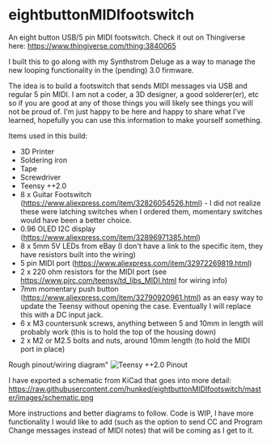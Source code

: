 # eightbuttonMIDIfootswitch
An eight button USB/5 pin MIDI footswitch. 
Check it out on Thingiverse here: https://www.thingiverse.com/thing:3840065

I built this to go along with my Synthstrom Deluge as a way to manage the new looping functionality in the (pending) 3.0 firmware. 

The idea is to build a footswitch that sends MIDI messages via USB and regular 5 pin MIDI. I am not a coder, a 3D designer, a good solderer(er), etc so if you are good at any of those things you will likely see things you will not be proud of. I'm just happy to be here and happy to share what I've learned, hopefully you can use this information to make yourself something.

Items used in this build:
- 3D Printer
- Soldering iron
- Tape
- Screwdriver
- Teensy ++2.0
- 8 x Guitar Footswitch (https://www.aliexpress.com/item/32826054526.html) - I did not realize these were latching switches when I ordered them, momentary switches would have been a better choice.
- 0.96 OLED I2C display (https://www.aliexpress.com/item/32896971385.html)
- 8 x 5mm 5V LEDs from eBay (I don't have a link to the specific item, they have resistors built into the wiring)
- 5 pin MIDI port (https://www.aliexpress.com/item/32972269819.html)
- 2 x 220 ohm resistors for the MIDI port (see https://www.pjrc.com/teensy/td_libs_MIDI.html for wiring info)
- 7mm momentary push button (https://www.aliexpress.com/item/32790920961.html) as an easy way to update the Teensy without opening the case. Eventually I will replace this with a DC input jack.
- 6 x M3 countersunk screws, anything between 5 and 10mm in length will probably work (this is to hold the top of the housing down)
- 2 x M2 or M2.5 bolts and nuts, around 10mm length (to hold the MIDI port in place)

Rough pinout/wiring diagram"
![Teensy ++2.0 Pinout](https://raw.githubusercontent.com/hunked/eightbuttonMIDIfootswitch/master/images/pinout.png)

I have exported a schematic from KiCad that goes into more detail:
https://raw.githubusercontent.com/hunked/eightbuttonMIDIfootswitch/master/images/schematic.png

More instructions and better diagrams to follow. 
Code is WIP, I have more functionality I would like to add (such as the option to send CC and Program Change messages instead of MIDI notes) that will be coming as I get to it.
